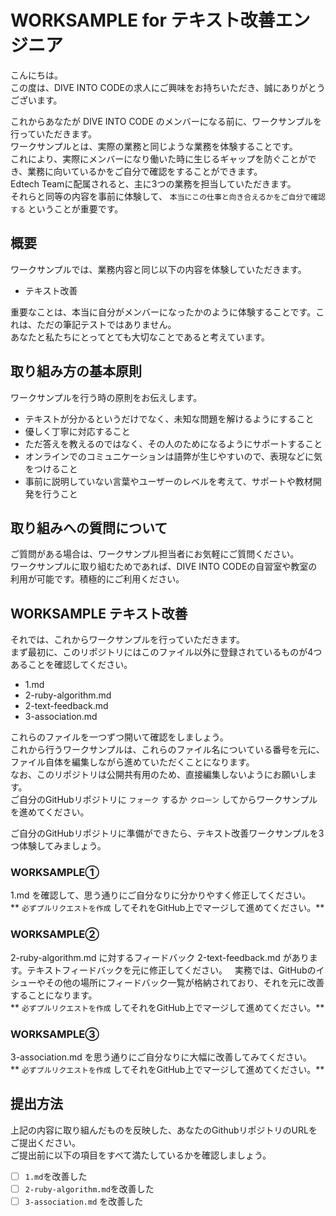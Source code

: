 # WORKSAMPLE for テキスト改善エンジニア

こんにちは。  
この度は、DIVE INTO CODEの求人にご興味をお持ちいただき、誠にありがとうございます。  

これからあなたが DIVE INTO CODE のメンバーになる前に、ワークサンプルを行っていただきます。  
ワークサンプルとは、実際の業務と同じような業務を体験することです。  
これにより、実際にメンバーになり働いた時に生じるギャップを防ぐことができ、業務に向いているかをご自分で確認をすることができます。  
Edtech Teamに配属されると、主に3つの業務を担当していただきます。  
それらと同等の内容を事前に体験して、 `本当にこの仕事と向き合えるかをご自分で確認する` ということが重要です。  

## 概要
ワークサンプルでは、業務内容と同じ以下の内容を体験していただきます。  

- テキスト改善

重要なことは、本当に自分がメンバーになったかのように体験することです。これは、ただの筆記テストではありません。  
あなたと私たちにとってとても大切なことであると考えています。  

## 取り組み方の基本原則

ワークサンプルを行う時の原則をお伝えします。  

- テキストが分かるというだけでなく、未知な問題を解けるようにすること
- 優しく丁寧に対応すること
- ただ答えを教えるのではなく、その人のためになるようにサポートすること
- オンラインでのコミュニケーションは語弊が生じやすいので、表現などに気をつけること
- 事前に説明していない言葉やユーザーのレベルを考えて、サポートや教材開発を行うこと

## 取り組みへの質問について

ご質問がある場合は、ワークサンプル担当者にお気軽にご質問ください。  
ワークサンプルに取り組むためであれば、DIVE INTO CODEの自習室や教室の利用が可能です。積極的にご利用ください。  

## WORKSAMPLE テキスト改善

それでは、これからワークサンプルを行っていただきます。  
まず最初に、このリポジトリにはこのファイル以外に登録されているものが4つあることを確認してください。  

- 1.md
- 2-ruby-algorithm.md
- 2-text-feedback.md
- 3-association.md

これらのファイルを一つずつ開いて確認をしましょう。  
これから行うワークサンプルは、これらのファイル名についている番号を元に、ファイル自体を編集しながら進めていただくことになります。  
なお、このリポジトリは公開共有用のため、直接編集しないようにお願いします。  
ご自分のGitHubリポジトリに `フォーク` するか `クローン` してからワークサンプルを進めてください。  

ご自分のGitHubリポジトリに準備ができたら、テキスト改善ワークサンプルを3つ体験してみましょう。  

### WORKSAMPLE①

1.md を確認して、思う通りにご自分なりに分かりやすく修正してください。  
** `必ずプルリクエストを作成` してそれをGitHub上でマージして進めてください。**  

### WORKSAMPLE②

2-ruby-algorithm.md に対するフィードバック 2-text-feedback.md があります。テキストフィードバックを元に修正してください。  
実務では、GitHubのイシューやその他の場所にフィードバック一覧が格納されており、それを元に改善することになります。  
** `必ずプルリクエストを作成` してそれをGitHub上でマージして進めてください。**  

### WORKSAMPLE③

3-association.md を思う通りにご自分なりに大幅に改善してみてください。  
** `必ずプルリクエストを作成` してそれをGitHub上でマージして進めてください。**  

## 提出方法

上記の内容に取り組んだものを反映した、あなたのGithubリポジトリのURLをご提出ください。  
ご提出前に以下の項目をすべて満たしているかを確認しましょう。  

- [ ] `1.md`を改善した
- [ ] `2-ruby-algorithm.md`を改善した
- [ ] `3-association.md` を改善した
